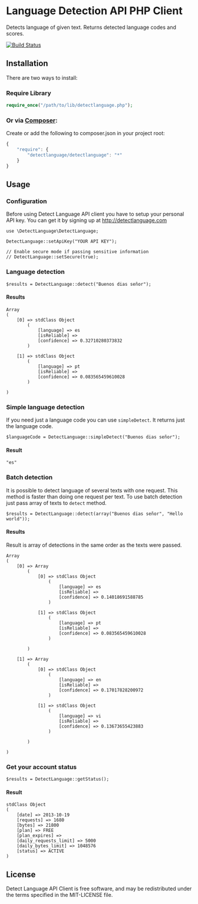 Language Detection API PHP Client
========

Detects language of given text. Returns detected language codes and scores.

[![Build Status](https://secure.travis-ci.org/detectlanguage/detectlanguage-php.png)](http://travis-ci.org/detectlanguage/detectlanguage-php)

## Installation

There are two ways to install:

### Require Library

```php
require_once("/path/to/lib/detectlanguage.php");
```

### Or via [Composer](http://getcomposer.org/):

Create or add the following to composer.json in your project root:
```javascript
{
    "require": {
        "detectlanguage/detectlanguage": "*"
    }
}
```

## Usage

### Configuration

Before using Detect Language API client you have to setup your personal API key.
You can get it by signing up at http://detectlanguage.com

    use \DetectLanguage\DetectLanguage;

    DetectLanguage::setApiKey("YOUR API KEY");

    // Enable secure mode if passing sensitive information
    // DetectLanguage::setSecure(true);

### Language detection

    $results = DetectLanguage::detect("Buenos dias señor");

#### Results

    Array
    (
        [0] => stdClass Object
            (
                [language] => es
                [isReliable] =>
                [confidence] => 0.32710280373832
            )

        [1] => stdClass Object
            (
                [language] => pt
                [isReliable] =>
                [confidence] => 0.083565459610028
            )

    )

### Simple language detection

If you need just a language code you can use `simpleDetect`. It returns just the language code.

    $languageCode = DetectLanguage::simpleDetect("Buenos dias señor");

#### Result

    "es"

### Batch detection

It is possible to detect language of several texts with one request.
This method is faster than doing one request per text.
To use batch detection just pass array of texts to `detect` method.

    $results = DetectLanguage::detect(array("Buenos dias señor", "Hello world"));

#### Results

Result is array of detections in the same order as the texts were passed.

    Array
    (
        [0] => Array
            (
                [0] => stdClass Object
                    (
                        [language] => es
                        [isReliable] =>
                        [confidence] => 0.14018691588785
                    )

                [1] => stdClass Object
                    (
                        [language] => pt
                        [isReliable] =>
                        [confidence] => 0.083565459610028
                    )

            )

        [1] => Array
            (
                [0] => stdClass Object
                    (
                        [language] => en
                        [isReliable] =>
                        [confidence] => 0.17017828200972
                    )

                [1] => stdClass Object
                    (
                        [language] => vi
                        [isReliable] =>
                        [confidence] => 0.13673655423883
                    )

            )

    )

### Get your account status

    $results = DetectLanguage::getStatus();

#### Result

    stdClass Object
    (
        [date] => 2013-10-19
        [requests] => 1680
        [bytes] => 21800
        [plan] => FREE
        [plan_expires] =>
        [daily_requests_limit] => 5000
        [daily_bytes_limit] => 1048576
        [status] => ACTIVE
    )

## License

Detect Language API Client is free software, and may be redistributed under the terms specified in the MIT-LICENSE file.
